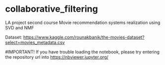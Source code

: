 # collaborative_filtering
LA project second course
Movie recommendation systems realization using SVD and NMF

Dataset: https://www.kaggle.com/rounakbanik/the-movies-dataset?select=movies_metadata.csv

#IMPORTANT!
If you have trouble loading the notebook, please try entering the repository url into https://nbviewer.jupyter.org/
